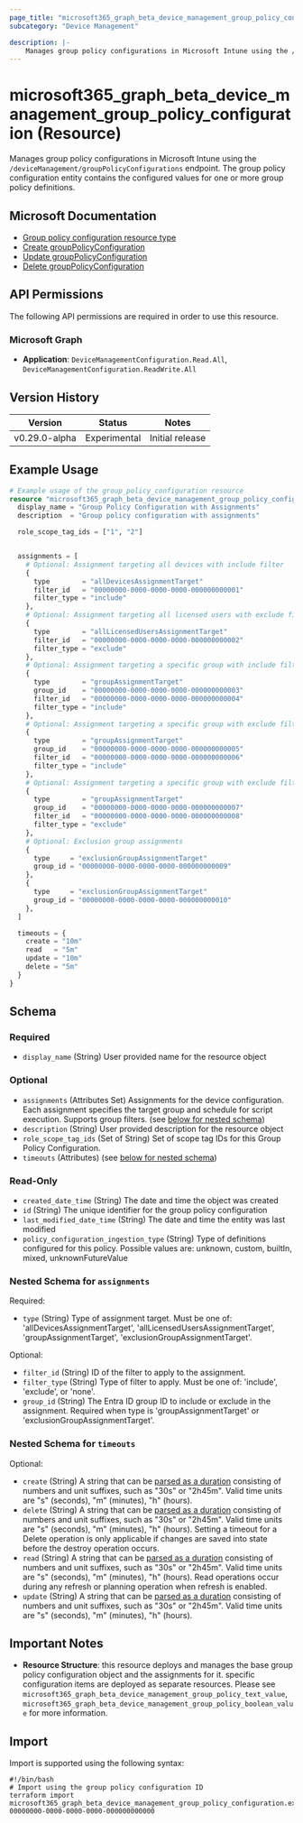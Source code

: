 ```yaml
---
page_title: "microsoft365_graph_beta_device_management_group_policy_configuration Resource - terraform-provider-microsoft365"
subcategory: "Device Management"

description: |-
    Manages group policy configurations in Microsoft Intune using the /deviceManagement/groupPolicyConfigurations endpoint. The group policy configuration entity contains the configured values for one or more group policy definitions.
---
```


# microsoft365_graph_beta_device_management_group_policy_configuration (Resource)

Manages group policy configurations in Microsoft Intune using the `/deviceManagement/groupPolicyConfigurations` endpoint. The group policy configuration entity contains the configured values for one or more group policy definitions.

## Microsoft Documentation

- [Group policy configuration resource type](https://learn.microsoft.com/en-us/graph/api/resources/intune-grouppolicy-grouppolicyconfiguration?view=graph-rest-beta)
- [Create groupPolicyConfiguration](https://learn.microsoft.com/en-us/graph/api/intune-grouppolicy-grouppolicyconfiguration-create?view=graph-rest-beta)
- [Update groupPolicyConfiguration](https://learn.microsoft.com/en-us/graph/api/intune-grouppolicy-grouppolicyconfiguration-update?view=graph-rest-beta)
- [Delete groupPolicyConfiguration](https://learn.microsoft.com/en-us/graph/api/intune-grouppolicy-grouppolicyconfiguration-delete?view=graph-rest-beta)

## API Permissions

The following API permissions are required in order to use this resource.

### Microsoft Graph

- **Application**: `DeviceManagementConfiguration.Read.All`, `DeviceManagementConfiguration.ReadWrite.All`

## Version History

| Version | Status | Notes |
|---------|--------|-------|
| v0.29.0-alpha | Experimental | Initial release |

## Example Usage

```terraform
# Example usage of the group_policy_configuration resource
resource "microsoft365_graph_beta_device_management_group_policy_configuration" "example_with_assignments" {
  display_name = "Group Policy Configuration with Assignments"
  description  = "Group policy configuration with assignments"

  role_scope_tag_ids = ["1", "2"]


  assignments = [
    # Optional: Assignment targeting all devices with include filter
    {
      type        = "allDevicesAssignmentTarget"
      filter_id   = "00000000-0000-0000-0000-000000000001"
      filter_type = "include"
    },
    # Optional: Assignment targeting all licensed users with exclude filter
    {
      type        = "allLicensedUsersAssignmentTarget"
      filter_id   = "00000000-0000-0000-0000-000000000002"
      filter_type = "exclude"
    },
    # Optional: Assignment targeting a specific group with include filter
    {
      type        = "groupAssignmentTarget"
      group_id    = "00000000-0000-0000-0000-000000000003"
      filter_id   = "00000000-0000-0000-0000-000000000004"
      filter_type = "include"
    },
    # Optional: Assignment targeting a specific group with exclude filter
    {
      type        = "groupAssignmentTarget"
      group_id    = "00000000-0000-0000-0000-000000000005"
      filter_id   = "00000000-0000-0000-0000-000000000006"
      filter_type = "include"
    },
    # Optional: Assignment targeting a specific group with exclude filter
    {
      type        = "groupAssignmentTarget"
      group_id    = "00000000-0000-0000-0000-000000000007"
      filter_id   = "00000000-0000-0000-0000-000000000008"
      filter_type = "exclude"
    },
    # Optional: Exclusion group assignments
    {
      type     = "exclusionGroupAssignmentTarget"
      group_id = "00000000-0000-0000-0000-000000000009"
    },
    {
      type     = "exclusionGroupAssignmentTarget"
      group_id = "00000000-0000-0000-0000-000000000010"
    },
  ]

  timeouts = {
    create = "10m"
    read   = "5m"
    update = "10m"
    delete = "5m"
  }
}
```

<!-- schema generated by tfplugindocs -->
## Schema

### Required

- `display_name` (String) User provided name for the resource object

### Optional

- `assignments` (Attributes Set) Assignments for the device configuration. Each assignment specifies the target group and schedule for script execution. Supports group filters. (see [below for nested schema](#nestedatt--assignments))
- `description` (String) User provided description for the resource object
- `role_scope_tag_ids` (Set of String) Set of scope tag IDs for this Group Policy Configuration.
- `timeouts` (Attributes) (see [below for nested schema](#nestedatt--timeouts))

### Read-Only

- `created_date_time` (String) The date and time the object was created
- `id` (String) The unique identifier for the group policy configuration
- `last_modified_date_time` (String) The date and time the entity was last modified
- `policy_configuration_ingestion_type` (String) Type of definitions configured for this policy. Possible values are: unknown, custom, builtIn, mixed, unknownFutureValue

<a id="nestedatt--assignments"></a>
### Nested Schema for `assignments`

Required:

- `type` (String) Type of assignment target. Must be one of: 'allDevicesAssignmentTarget', 'allLicensedUsersAssignmentTarget', 'groupAssignmentTarget', 'exclusionGroupAssignmentTarget'.

Optional:

- `filter_id` (String) ID of the filter to apply to the assignment.
- `filter_type` (String) Type of filter to apply. Must be one of: 'include', 'exclude', or 'none'.
- `group_id` (String) The Entra ID group ID to include or exclude in the assignment. Required when type is 'groupAssignmentTarget' or 'exclusionGroupAssignmentTarget'.


<a id="nestedatt--timeouts"></a>
### Nested Schema for `timeouts`

Optional:

- `create` (String) A string that can be [parsed as a duration](https://pkg.go.dev/time#ParseDuration) consisting of numbers and unit suffixes, such as "30s" or "2h45m". Valid time units are "s" (seconds), "m" (minutes), "h" (hours).
- `delete` (String) A string that can be [parsed as a duration](https://pkg.go.dev/time#ParseDuration) consisting of numbers and unit suffixes, such as "30s" or "2h45m". Valid time units are "s" (seconds), "m" (minutes), "h" (hours). Setting a timeout for a Delete operation is only applicable if changes are saved into state before the destroy operation occurs.
- `read` (String) A string that can be [parsed as a duration](https://pkg.go.dev/time#ParseDuration) consisting of numbers and unit suffixes, such as "30s" or "2h45m". Valid time units are "s" (seconds), "m" (minutes), "h" (hours). Read operations occur during any refresh or planning operation when refresh is enabled.
- `update` (String) A string that can be [parsed as a duration](https://pkg.go.dev/time#ParseDuration) consisting of numbers and unit suffixes, such as "30s" or "2h45m". Valid time units are "s" (seconds), "m" (minutes), "h" (hours).

## Important Notes

- **Resource Structure**: this resource deploys and manages the base group policy configuration object and the assignments 
for it. specific configuration items are deployed as separate resources. Please see `microsoft365_graph_beta_device_management_group_policy_text_value`, 
`microsoft365_graph_beta_device_management_group_policy_boolean_value` for more information.

## Import

Import is supported using the following syntax:

```shell
#!/bin/bash
# Import using the group policy configuration ID
terraform import microsoft365_graph_beta_device_management_group_policy_configuration.example 00000000-0000-0000-0000-000000000000
``` 
